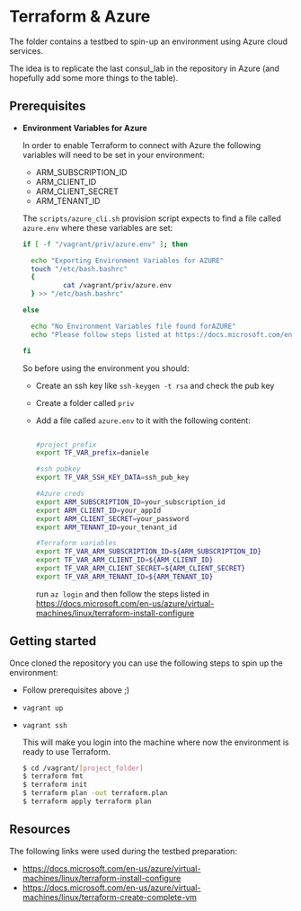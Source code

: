 # Terraform & Azure

The folder contains a testbed to spin-up an environment using Azure cloud services.

The idea is to replicate the last consul_lab in the repository in Azure (and hopefully add some more things to the table).



## Prerequisites

* **Environment Variables for Azure**

  In order to enable Terraform to connect with Azure the following variables will need to be set in your environment:

  - ARM_SUBSCRIPTION_ID
  - ARM_CLIENT_ID
  - ARM_CLIENT_SECRET
  - ARM_TENANT_ID

  The `scripts/azure_cli.sh` provision script expects to find a file called `azure.env` where these variables are set:

  ```bash
  if [ -f "/vagrant/priv/azure.env" ]; then
  
  	echo "Exporting Environment Variables for AZURE"
  	touch "/etc/bash.bashrc"
  	{
  			cat /vagrant/priv/azure.env
  	} >> "/etc/bash.bashrc"
  
  else
  
  	echo "No Environment Variables file found forAZURE"
  	echo "Please follow steps listed at https://docs.microsoft.com/en-us/azure/virtual-machines/linux/terraform-install-configure"
  
  fi
  ```

  So before using the environment you should:

  * Create an ssh key like `ssh-keygen -t rsa` and check the pub key

  * Create a folder called `priv` 

  * Add a file called `azure.env` to it with the following content:

    ```bash
    
    #project prefix
    export TF_VAR_prefix=daniele

    #ssh pubkey
    export TF_VAR_SSH_KEY_DATA=ssh_pub_key

    #Azure creds
    export ARM_SUBSCRIPTION_ID=your_subscription_id
    export ARM_CLIENT_ID=your_appId
    export ARM_CLIENT_SECRET=your_password
    export ARM_TENANT_ID=your_tenant_id
    
    #Terraform variables
    export TF_VAR_ARM_SUBSCRIPTION_ID=${ARM_SUBSCRIPTION_ID}
    export TF_VAR_ARM_CLIENT_ID=${ARM_CLIENT_ID}
    export TF_VAR_ARM_CLIENT_SECRET=${ARM_CLIENT_SECRET}
    export TF_VAR_ARM_TENANT_ID=${ARM_TENANT_ID}
    ```

    run `az login` and then follow the steps listed in https://docs.microsoft.com/en-us/azure/virtual-machines/linux/terraform-install-configure

## Getting started

Once cloned the repository you can use the following steps to spin up the environment:

* Follow prerequisites above ;)

* `vagrant up`

* `vagrant ssh`

  This will make you login into the machine where now the environment is ready to use Terraform.

  ```bash
  $ cd /vagrant/[project_folder]
  $ terraform fmt
  $ terraform init
  $ terraform plan -out terraform.plan
  $ terraform apply terraform plan
  ```

   

## Resources

The following links were used during the testbed preparation:

* https://docs.microsoft.com/en-us/azure/virtual-machines/linux/terraform-install-configure
* https://docs.microsoft.com/en-us/azure/virtual-machines/linux/terraform-create-complete-vm
